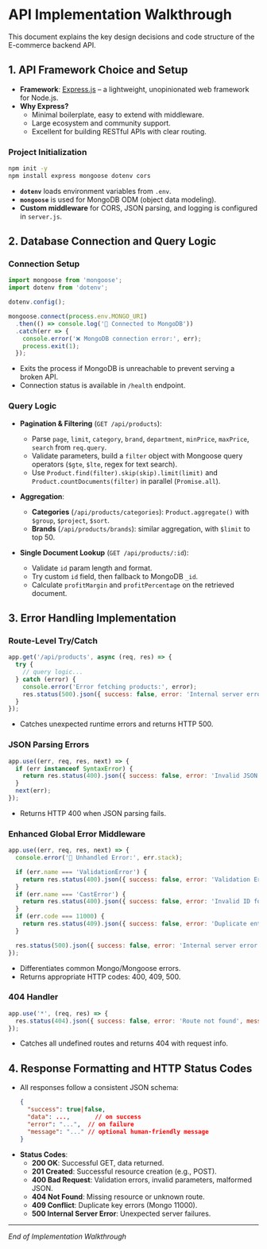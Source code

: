 # API Implementation Walkthrough

This document explains the key design decisions and code structure of the E-commerce backend API.

## 1. API Framework Choice and Setup

- **Framework**: [Express.js](https://expressjs.com/) – a lightweight, unopinionated web framework for Node.js.
- **Why Express?**
  - Minimal boilerplate, easy to extend with middleware.
  - Large ecosystem and community support.
  - Excellent for building RESTful APIs with clear routing.

### Project Initialization
```bash
npm init -y
npm install express mongoose dotenv cors
```
- **`dotenv`** loads environment variables from `.env`.
- **`mongoose`** is used for MongoDB ODM (object data modeling).
- **Custom middleware** for CORS, JSON parsing, and logging is configured in `server.js`.

## 2. Database Connection and Query Logic

### Connection Setup
```js
import mongoose from 'mongoose';
import dotenv from 'dotenv';

dotenv.config();

mongoose.connect(process.env.MONGO_URI)
  .then(() => console.log('🔌 Connected to MongoDB'))
  .catch(err => {
    console.error('❌ MongoDB connection error:', err);
    process.exit(1);
  });
```
- Exits the process if MongoDB is unreachable to prevent serving a broken API.
- Connection status is available in `/health` endpoint.

### Query Logic
- **Pagination & Filtering** (`GET /api/products`):
  - Parse `page`, `limit`, `category`, `brand`, `department`, `minPrice`, `maxPrice`, `search` from `req.query`.
  - Validate parameters, build a `filter` object with Mongoose query operators (`$gte`, `$lte`, regex for text search).
  - Use `Product.find(filter).skip(skip).limit(limit)` and `Product.countDocuments(filter)` in parallel (`Promise.all`).

- **Aggregation**:
  - **Categories** (`/api/products/categories`): `Product.aggregate()` with `$group`, `$project`, `$sort`.
  - **Brands** (`/api/products/brands`): similar aggregation, with `$limit` to top 50.

- **Single Document Lookup** (`GET /api/products/:id`):
  - Validate `id` param length and format.
  - Try custom `id` field, then fallback to MongoDB `_id`.
  - Calculate `profitMargin` and `profitPercentage` on the retrieved document.

## 3. Error Handling Implementation

### Route-Level Try/Catch
```js
app.get('/api/products', async (req, res) => {
  try {
    // query logic...
  } catch (error) {
    console.error('Error fetching products:', error);
    res.status(500).json({ success: false, error: 'Internal server error' });
  }
});
```
- Catches unexpected runtime errors and returns HTTP 500.

### JSON Parsing Errors
```js
app.use((err, req, res, next) => {
  if (err instanceof SyntaxError) {
    return res.status(400).json({ success: false, error: 'Invalid JSON' });
  }
  next(err);
});
```
- Returns HTTP 400 when JSON parsing fails.

### Enhanced Global Error Middleware
```js
app.use((err, req, res, next) => {
  console.error('🚨 Unhandled Error:', err.stack);

  if (err.name === 'ValidationError') {
    return res.status(400).json({ success: false, error: 'Validation Error', details: ... });
  }
  if (err.name === 'CastError') {
    return res.status(400).json({ success: false, error: 'Invalid ID format' });
  }
  if (err.code === 11000) {
    return res.status(409).json({ success: false, error: 'Duplicate entry' });
  }

  res.status(500).json({ success: false, error: 'Internal server error' });
});
```
- Differentiates common Mongo/Mongoose errors.
- Returns appropriate HTTP codes: 400, 409, 500.

### 404 Handler
```js
app.use('*', (req, res) => {
  res.status(404).json({ success: false, error: 'Route not found', message: `Cannot ${req.method} ${req.originalUrl}` });
});
```
- Catches all undefined routes and returns 404 with request info.

## 4. Response Formatting and HTTP Status Codes

- All responses follow a consistent JSON schema:
  ```json
  {
    "success": true|false,
    "data": ...,       // on success
    "error": "...",  // on failure
    "message": "..." // optional human-friendly message
  }
  ```
- **Status Codes**:
  - **200 OK**: Successful GET, data returned.
  - **201 Created**: Successful resource creation (e.g., POST).
  - **400 Bad Request**: Validation errors, invalid parameters, malformed JSON.
  - **404 Not Found**: Missing resource or unknown route.
  - **409 Conflict**: Duplicate key errors (Mongo 11000).
  - **500 Internal Server Error**: Unexpected server failures.

---

*End of Implementation Walkthrough*
